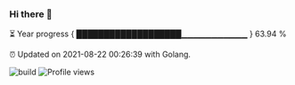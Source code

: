 ### Hi there 👋 

⏳ Year progress { ███████████████████▁▁▁▁▁▁▁▁▁▁▁ } 63.94 %

⏰ Updated on 2021-08-22 00:26:39 with Golang.

![build](https://github.com/shenxianpeng/shenxianpeng/workflows/build/badge.svg) ![Profile views](https://gpvc.arturio.dev/shenxianpeng)